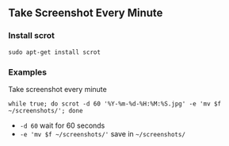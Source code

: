 ## Take Screenshot Every Minute

### Install scrot

```
sudo apt-get install scrot
```

### Examples

Take screenshot every minute
``` 
while true; do scrot -d 60 '%Y-%m-%d-%H:%M:%S.jpg' -e 'mv $f ~/screenshots/'; done
```
- `-d 60` wait for 60 seconds
- `-e 'mv $f ~/screenshots/'` save in `~/screenshots/`
